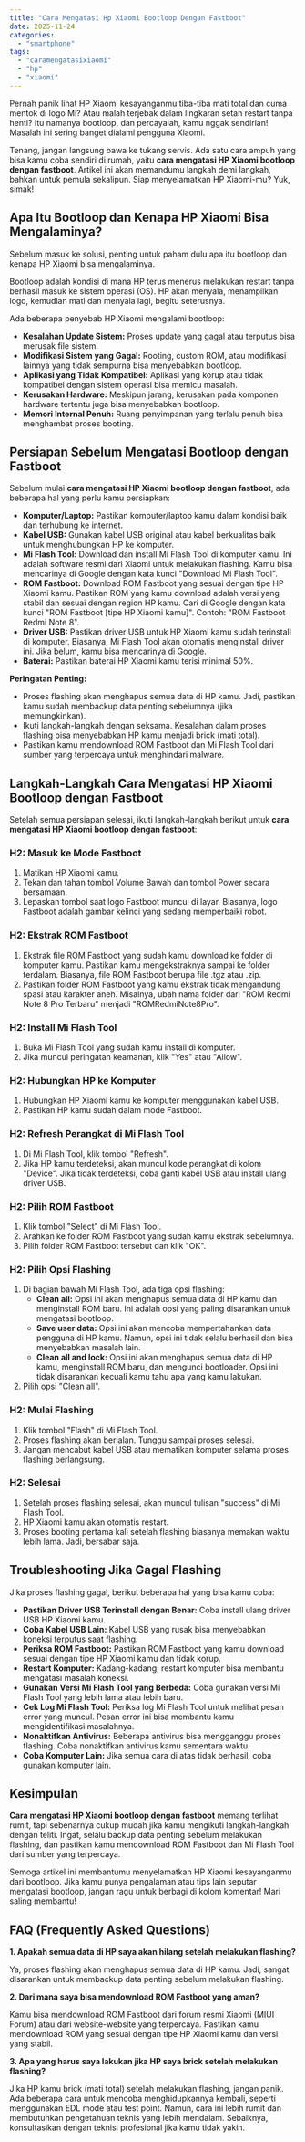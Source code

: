 ```yaml
---
title: "Cara Mengatasi Hp Xiaomi Bootloop Dengan Fastboot"
date: 2025-11-24
categories: 
  - "smartphone"
tags: 
  - "caramengatasixiaomi"
  - "hp"
  - "xiaomi"
---
```


Pernah panik lihat HP Xiaomi kesayanganmu tiba-tiba mati total dan cuma mentok di logo Mi? Atau malah terjebak dalam lingkaran setan restart tanpa henti? Itu namanya bootloop, dan percayalah, kamu nggak sendirian! Masalah ini sering banget dialami pengguna Xiaomi.

Tenang, jangan langsung bawa ke tukang servis. Ada satu cara ampuh yang bisa kamu coba sendiri di rumah, yaitu **cara mengatasi HP Xiaomi bootloop dengan fastboot**. Artikel ini akan memandumu langkah demi langkah, bahkan untuk pemula sekalipun. Siap menyelamatkan HP Xiaomi-mu? Yuk, simak!

## Apa Itu Bootloop dan Kenapa HP Xiaomi Bisa Mengalaminya?

Sebelum masuk ke solusi, penting untuk paham dulu apa itu bootloop dan kenapa HP Xiaomi bisa mengalaminya.

Bootloop adalah kondisi di mana HP terus menerus melakukan restart tanpa berhasil masuk ke sistem operasi (OS). HP akan menyala, menampilkan logo, kemudian mati dan menyala lagi, begitu seterusnya.

Ada beberapa penyebab HP Xiaomi mengalami bootloop:

- **Kesalahan Update Sistem:** Proses update yang gagal atau terputus bisa merusak file sistem.
- **Modifikasi Sistem yang Gagal:** Rooting, custom ROM, atau modifikasi lainnya yang tidak sempurna bisa menyebabkan bootloop.
- **Aplikasi yang Tidak Kompatibel:** Aplikasi yang korup atau tidak kompatibel dengan sistem operasi bisa memicu masalah.
- **Kerusakan Hardware:** Meskipun jarang, kerusakan pada komponen hardware tertentu juga bisa menyebabkan bootloop.
- **Memori Internal Penuh:** Ruang penyimpanan yang terlalu penuh bisa menghambat proses booting.

## Persiapan Sebelum Mengatasi Bootloop dengan Fastboot

Sebelum mulai **cara mengatasi HP Xiaomi bootloop dengan fastboot**, ada beberapa hal yang perlu kamu persiapkan:

- **Komputer/Laptop:** Pastikan komputer/laptop kamu dalam kondisi baik dan terhubung ke internet.
- **Kabel USB:** Gunakan kabel USB original atau kabel berkualitas baik untuk menghubungkan HP ke komputer.
- **Mi Flash Tool:** Download dan install Mi Flash Tool di komputer kamu. Ini adalah software resmi dari Xiaomi untuk melakukan flashing. Kamu bisa mencarinya di Google dengan kata kunci "Download Mi Flash Tool".
- **ROM Fastboot:** Download ROM Fastboot yang sesuai dengan tipe HP Xiaomi kamu. Pastikan ROM yang kamu download adalah versi yang stabil dan sesuai dengan region HP kamu. Cari di Google dengan kata kunci "ROM Fastboot \[tipe HP Xiaomi kamu\]". Contoh: "ROM Fastboot Redmi Note 8".
- **Driver USB:** Pastikan driver USB untuk HP Xiaomi kamu sudah terinstall di komputer. Biasanya, Mi Flash Tool akan otomatis menginstall driver ini. Jika belum, kamu bisa mencarinya di Google.
- **Baterai:** Pastikan baterai HP Xiaomi kamu terisi minimal 50%.

**Peringatan Penting:**

- Proses flashing akan menghapus semua data di HP kamu. Jadi, pastikan kamu sudah membackup data penting sebelumnya (jika memungkinkan).
- Ikuti langkah-langkah dengan seksama. Kesalahan dalam proses flashing bisa menyebabkan HP kamu menjadi brick (mati total).
- Pastikan kamu mendownload ROM Fastboot dan Mi Flash Tool dari sumber yang terpercaya untuk menghindari malware.

## Langkah-Langkah Cara Mengatasi HP Xiaomi Bootloop dengan Fastboot

Setelah semua persiapan selesai, ikuti langkah-langkah berikut untuk **cara mengatasi HP Xiaomi bootloop dengan fastboot**:

### H2: Masuk ke Mode Fastboot

1. Matikan HP Xiaomi kamu.
2. Tekan dan tahan tombol Volume Bawah dan tombol Power secara bersamaan.
3. Lepaskan tombol saat logo Fastboot muncul di layar. Biasanya, logo Fastboot adalah gambar kelinci yang sedang memperbaiki robot.

### H2: Ekstrak ROM Fastboot

1. Ekstrak file ROM Fastboot yang sudah kamu download ke folder di komputer kamu. Pastikan kamu mengekstraknya sampai ke folder terdalam. Biasanya, file ROM Fastboot berupa file .tgz atau .zip.
2. Pastikan folder ROM Fastboot yang kamu ekstrak tidak mengandung spasi atau karakter aneh. Misalnya, ubah nama folder dari "ROM Redmi Note 8 Pro Terbaru" menjadi "ROMRedmiNote8Pro".

### H2: Install Mi Flash Tool

1. Buka Mi Flash Tool yang sudah kamu install di komputer.
2. Jika muncul peringatan keamanan, klik "Yes" atau "Allow".

### H2: Hubungkan HP ke Komputer

1. Hubungkan HP Xiaomi kamu ke komputer menggunakan kabel USB.
2. Pastikan HP kamu sudah dalam mode Fastboot.

### H2: Refresh Perangkat di Mi Flash Tool

1. Di Mi Flash Tool, klik tombol "Refresh".
2. Jika HP kamu terdeteksi, akan muncul kode perangkat di kolom "Device". Jika tidak terdeteksi, coba ganti kabel USB atau install ulang driver USB.

### H2: Pilih ROM Fastboot

1. Klik tombol "Select" di Mi Flash Tool.
2. Arahkan ke folder ROM Fastboot yang sudah kamu ekstrak sebelumnya.
3. Pilih folder ROM Fastboot tersebut dan klik "OK".

### H2: Pilih Opsi Flashing

1. Di bagian bawah Mi Flash Tool, ada tiga opsi flashing:
    - **Clean all:** Opsi ini akan menghapus semua data di HP kamu dan menginstall ROM baru. Ini adalah opsi yang paling disarankan untuk mengatasi bootloop.
    - **Save user data:** Opsi ini akan mencoba mempertahankan data pengguna di HP kamu. Namun, opsi ini tidak selalu berhasil dan bisa menyebabkan masalah lain.
    - **Clean all and lock:** Opsi ini akan menghapus semua data di HP kamu, menginstall ROM baru, dan mengunci bootloader. Opsi ini tidak disarankan kecuali kamu tahu apa yang kamu lakukan.
2. Pilih opsi "Clean all".

### H2: Mulai Flashing

1. Klik tombol "Flash" di Mi Flash Tool.
2. Proses flashing akan berjalan. Tunggu sampai proses selesai.
3. Jangan mencabut kabel USB atau mematikan komputer selama proses flashing berlangsung.

### H2: Selesai

1. Setelah proses flashing selesai, akan muncul tulisan "success" di Mi Flash Tool.
2. HP Xiaomi kamu akan otomatis restart.
3. Proses booting pertama kali setelah flashing biasanya memakan waktu lebih lama. Jadi, bersabar saja.

## Troubleshooting Jika Gagal Flashing

Jika proses flashing gagal, berikut beberapa hal yang bisa kamu coba:

- **Pastikan Driver USB Terinstall dengan Benar:** Coba install ulang driver USB HP Xiaomi kamu.
- **Coba Kabel USB Lain:** Kabel USB yang rusak bisa menyebabkan koneksi terputus saat flashing.
- **Periksa ROM Fastboot:** Pastikan ROM Fastboot yang kamu download sesuai dengan tipe HP Xiaomi kamu dan tidak korup.
- **Restart Komputer:** Kadang-kadang, restart komputer bisa membantu mengatasi masalah koneksi.
- **Gunakan Versi Mi Flash Tool yang Berbeda:** Coba gunakan versi Mi Flash Tool yang lebih lama atau lebih baru.
- **Cek Log Mi Flash Tool:** Periksa log Mi Flash Tool untuk melihat pesan error yang muncul. Pesan error ini bisa membantu kamu mengidentifikasi masalahnya.
- **Nonaktifkan Antivirus:** Beberapa antivirus bisa mengganggu proses flashing. Coba nonaktifkan antivirus kamu sementara waktu.
- **Coba Komputer Lain:** Jika semua cara di atas tidak berhasil, coba gunakan komputer lain.

## Kesimpulan

**Cara mengatasi HP Xiaomi bootloop dengan fastboot** memang terlihat rumit, tapi sebenarnya cukup mudah jika kamu mengikuti langkah-langkah dengan teliti. Ingat, selalu backup data penting sebelum melakukan flashing, dan pastikan kamu mendownload ROM Fastboot dan Mi Flash Tool dari sumber yang terpercaya.

Semoga artikel ini membantumu menyelamatkan HP Xiaomi kesayanganmu dari bootloop. Jika kamu punya pengalaman atau tips lain seputar mengatasi bootloop, jangan ragu untuk berbagi di kolom komentar! Mari saling membantu!

## FAQ (Frequently Asked Questions)

**1\. Apakah semua data di HP saya akan hilang setelah melakukan flashing?**

Ya, proses flashing akan menghapus semua data di HP kamu. Jadi, sangat disarankan untuk membackup data penting sebelum melakukan flashing.

**2\. Dari mana saya bisa mendownload ROM Fastboot yang aman?**

Kamu bisa mendownload ROM Fastboot dari forum resmi Xiaomi (MIUI Forum) atau dari website-website yang terpercaya. Pastikan kamu mendownload ROM yang sesuai dengan tipe HP Xiaomi kamu dan versi yang stabil.

**3\. Apa yang harus saya lakukan jika HP saya brick setelah melakukan flashing?**

Jika HP kamu brick (mati total) setelah melakukan flashing, jangan panik. Ada beberapa cara untuk mencoba menghidupkannya kembali, seperti menggunakan EDL mode atau test point. Namun, cara ini lebih rumit dan membutuhkan pengetahuan teknis yang lebih mendalam. Sebaiknya, konsultasikan dengan teknisi profesional jika kamu tidak yakin.
